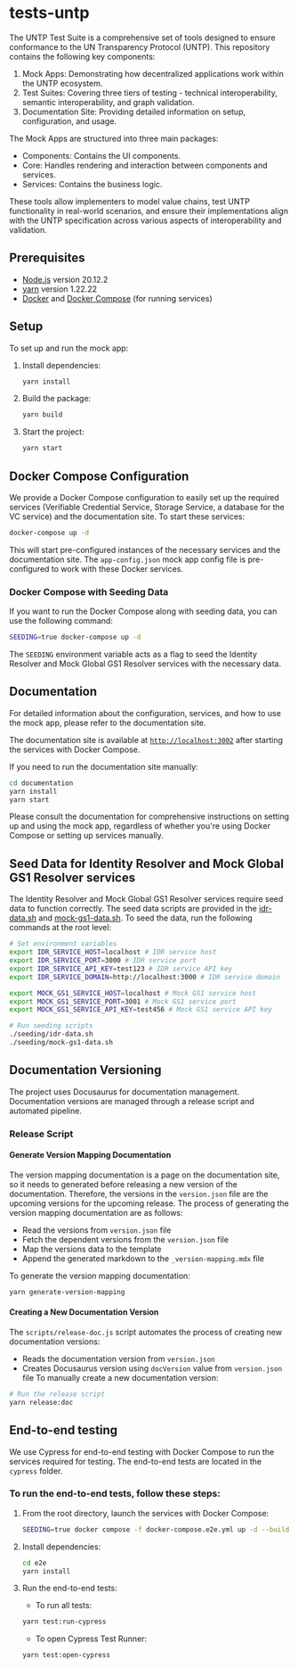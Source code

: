 # tests-untp

The UNTP Test Suite is a comprehensive set of tools designed to ensure conformance to the UN Transparency Protocol (UNTP). This repository contains the following key components:

1. Mock Apps: Demonstrating how decentralized applications work within the UNTP ecosystem.
2. Test Suites: Covering three tiers of testing - technical interoperability, semantic interoperability, and graph validation.
3. Documentation Site: Providing detailed information on setup, configuration, and usage.

The Mock Apps are structured into three main packages:

- Components: Contains the UI components.
- Core: Handles rendering and interaction between components and services.
- Services: Contains the business logic.

These tools allow implementers to model value chains, test UNTP functionality in real-world scenarios, and ensure their implementations align with the UNTP specification across various aspects of interoperability and validation.

## Prerequisites

- [Node.js](https://nodejs.org/en/) version 20.12.2
- [yarn](https://yarnpkg.com/) version 1.22.22
- [Docker](https://www.docker.com/get-started) and [Docker Compose](https://docs.docker.com/compose/install/) (for running services)

## Setup

To set up and run the mock app:

1. Install dependencies:

   ```bash
   yarn install
   ```

2. Build the package:

   ```bash
   yarn build
   ```

3. Start the project:
   ```bash
   yarn start
   ```

## Docker Compose Configuration

We provide a Docker Compose configuration to easily set up the required services (Verifiable Credential Service, Storage Service, a database for the VC service) and the documentation site. To start these services:

```bash
docker-compose up -d
```

This will start pre-configured instances of the necessary services and the documentation site. The `app-config.json` mock app config file is pre-configured to work with these Docker services.

### Docker Compose with Seeding Data

If you want to run the Docker Compose along with seeding data, you can use the following command:

```bash
SEEDING=true docker-compose up -d
```

The `SEEDING` environment variable acts as a flag to seed the Identity Resolver and Mock Global GS1 Resolver services with the necessary data.

## Documentation

For detailed information about the configuration, services, and how to use the mock app, please refer to the documentation site.

The documentation site is available at [`http://localhost:3002`](http://localhost:3002) after starting the services with Docker Compose.

If you need to run the documentation site manually:

```bash
cd documentation
yarn install
yarn start
```

Please consult the documentation for comprehensive instructions on setting up and using the mock app, regardless of whether you're using Docker Compose or setting up services manually.

## Seed Data for Identity Resolver and Mock Global GS1 Resolver services

The Identity Resolver and Mock Global GS1 Resolver services require seed data to function correctly. The seed data scripts are provided in the [idr-data.sh](./seeding/idr-data.sh) and [mock-gs1-data.sh](seeding/mock-gs1-data.sh). To seed the data, run the following commands at the root level:

```bash
# Set environment variables
export IDR_SERVICE_HOST=localhost # IDR service host
export IDR_SERVICE_PORT=3000 # IDR service port
export IDR_SERVICE_API_KEY=test123 # IDR service API key
export IDR_SERVICE_DOMAIN=http://localhost:3000 # IDR service domain

export MOCK_GS1_SERVICE_HOST=localhost # Mock GS1 service host
export MOCK_GS1_SERVICE_PORT=3001 # Mock GS1 service port
export MOCK_GS1_SERVICE_API_KEY=test456 # Mock GS1 service API key

# Run seeding scripts
./seeding/idr-data.sh
./seeding/mock-gs1-data.sh
```

## Documentation Versioning

The project uses Docusaurus for documentation management. Documentation versions are managed through a release script and automated pipeline.

### Release Script

#### Generate Version Mapping Documentation

The version mapping documentation is a page on the documentation site, so it needs to generated before releasing a new version of the documentation. Therefore, the versions in the `version.json` file are the upcoming versions for the upcoming release.
The process of generating the version mapping documentation are as follows:

- Read the versions from `version.json` file
- Fetch the dependent versions from the `version.json` file
- Map the versions data to the template
- Append the generated markdown to the `_version-mapping.mdx` file

To generate the version mapping documentation:

```bash
yarn generate-version-mapping
```

#### Creating a New Documentation Version

The `scripts/release-doc.js` script automates the process of creating new documentation versions:

- Reads the documentation version from `version.json`
- Creates Docusaurus version using `docVersion` value from `version.json` file
  To manually create a new documentation version:

```bash
# Run the release script
yarn release:doc
```

## End-to-end testing

We use Cypress for end-to-end testing with Docker Compose to run the services required for testing. The end-to-end tests are located in the `cypress` folder.

### To run the end-to-end tests, follow these steps:

1. From the root directory, launch the services with Docker Compose:

   ```bash
   SEEDING=true docker compose -f docker-compose.e2e.yml up -d --build
   ```

2. Install dependencies:

   ```bash
   cd e2e
   yarn install
   ```

3. Run the end-to-end tests:

   - To run all tests:

   ```bash
   yarn test:run-cypress
   ```

   - To open Cypress Test Runner:

   ```bash
   yarn test:open-cypress
   ```
